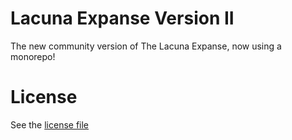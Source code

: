 # Lacuna Expanse Version II

The new community version of The Lacuna Expanse, now using a monorepo!

# License

See the [license file](/LICENSE.md)
